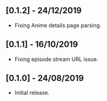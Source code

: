 ## [0.1.2] - 24/12/2019
* Fixing Anime details page parsing. 

## [0.1.1] - 16/10/2019
* Fixing episode stream URL issue.

## [0.1.0] - 24/08/2019

* Initial release.

